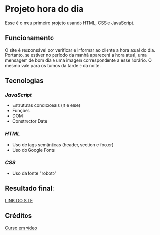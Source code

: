 # **Projeto hora do dia**
 
Esse é o meu primeiro projeto usando HTML, CSS e JavaScript. 

## **Funcionamento**

O site é responsável por verificar e informar ao cliente a hora atual do dia. Portanto, se estiver no período da manhã aparecerá a hora atual, uma mensagem de bom dia e uma imagem correspondente a esse horário. O mesmo vale para os turnos da tarde e da noite.

## **Tecnologias**

### *JavaScript*

* Estruturas condicionais (if e else)
* Funções 
* DOM
* Constructor Date 

### *HTML*

* Uso de tags semânticas (header, section e footer)
* Uso do Google Fonts

### *CSS* 

* Uso da fonte "roboto"

## **Resultado final:**

[LINK DO SITE](https://layzadev.github.io/meu-primeiro-projeto/)

## **Créditos**

[Curso em vídeo](https://www.youtube.com/c/CursoemV%C3%ADdeo)
